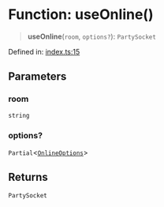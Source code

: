 # Function: useOnline()

> **useOnline**(`room`, `options?`): `PartySocket`

Defined in: [index.ts:15](https://github.com/benallfree/lab13/blob/bfb1abf3755bb0fffb55fa5a9e7413f31801f1d6/sdk/src/online/index.ts#L15)

## Parameters

### room

`string`

### options?

`Partial`\<[`OnlineOptions`](../type-aliases/OnlineOptions.md)\>

## Returns

`PartySocket`
